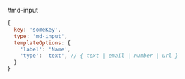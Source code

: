 #md-input

```javascript
{
  key: 'someKey',
  type: 'md-input',
  templateOptions: {
    'label': 'Name',
    'type': 'text', // { text | email | number | url }
  }
}
```

